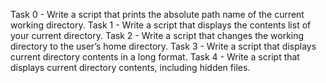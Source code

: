 Task 0 - Write a script that prints the absolute path name of the current working directory.
Task 1 - Write a script that displays the contents list of your current directory.
Task 2 - Write a script that changes the working directory to the user’s home directory.
Task 3 - Write a script that displays current directory contents in a long format.
Task 4 - Write a script that displays current directory contents, including hidden files.
